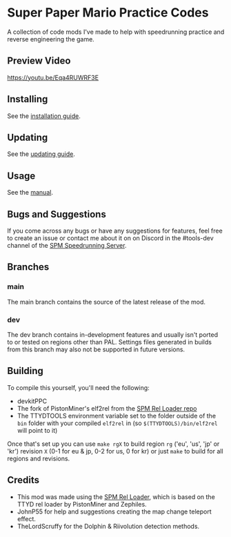 # Super Paper Mario Practice Codes
A collection of code mods I've made to help with speedrunning practice and reverse engineering the game.

## Preview Video
https://youtu.be/Eqa4RUWRF3E

## Installing
See the [installation guide](https://github.com/SeekyCt/spm-practice-codes/blob/main/INSTALLING.md).

## Updating
See the [updating guide](https://github.com/SeekyCt/spm-practice-codes/blob/main/UPDATING.md).

## Usage
See the [manual](https://github.com/SeekyCt/spm-practice-codes/blob/main/MANUAL.md).

## Bugs and Suggestions
If you come across any bugs or have any suggestions for features, feel free to create an issue or contact me about it on on Discord in the #tools-dev channel of the [SPM Speedrunning Server](https://discord.gg/dbd733H).

## Branches
### main
The main branch contains the source of the latest release of the mod.
### dev
The dev branch contains in-development features and usually isn't ported to or tested on regions other than PAL. Settings files generated in builds from this branch may also not be supported in future versions.

## Building
To compile this yourself, you'll need the following:
* devkitPPC
* The fork of PistonMiner's elf2rel from the [SPM Rel Loader repo](https://github.com/SeekyCt/spm-rel-loader/releases/tag/elf2rel-24-6-2021)
* The TTYDTOOLS environment variable set to the folder outside of the `bin` folder with your compiled `elf2rel` in (so `$(TTYDTOOLS)/bin/elf2rel` will point to it)

Once that's set up you can use `make rgX` to build region `rg` ('eu', 'us', 'jp' or 'kr') revision `X` (0-1 for eu & jp, 0-2 for us, 0 for kr) or just `make` to build for all regions and revisions.

## Credits
* This mod was made using the [SPM Rel Loader](https://github.com/SeekyCt/spm-rel-loader), which is based on the TTYD rel loader by PistonMiner and Zephiles.
* JohnP55 for help and suggestions creating the map change teleport effect.
* TheLordScruffy for the Dolphin & Riivolution detection methods.
